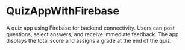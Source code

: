 # QuizAppWithFirebase
A quiz app using Firebase for backend connectivity. Users can post questions, select answers, and receive immediate feedback. The app displays the total score and assigns a grade at the end of the quiz.
